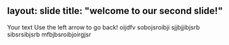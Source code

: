 layout: slide
title: "welcome to our second slide!"
---
Your text
Use the left arrow to go back!
oijdfv
sobojsroibji
sjjbjjibjsrb
sibsrsibjsrb
mfbjbsroibjoirgjsr
